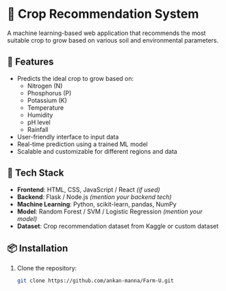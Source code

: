 # 🌾 Crop Recommendation System

A machine learning-based web application that recommends the most suitable crop to grow based on various soil and environmental parameters.

## 🚀 Features

- Predicts the ideal crop to grow based on:
  - Nitrogen (N)
  - Phosphorus (P)
  - Potassium (K)
  - Temperature
  - Humidity
  - pH level
  - Rainfall
- User-friendly interface to input data
- Real-time prediction using a trained ML model
- Scalable and customizable for different regions and data

## 🧠 Tech Stack

- **Frontend**: HTML, CSS, JavaScript / React *(if used)*
- **Backend**: Flask / Node.js *(mention your backend tech)*
- **Machine Learning**: Python, scikit-learn, pandas, NumPy
- **Model**: Random Forest / SVM / Logistic Regression *(mention your model)*
- **Dataset**: Crop recommendation dataset from Kaggle or custom dataset

## 📦 Installation

1. Clone the repository:
   ```bash
   git clone https://github.com/ankan-manna/Farm-U.git

